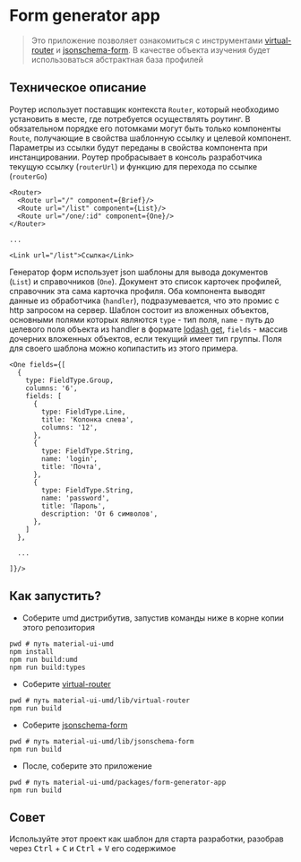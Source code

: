 # Form generator app

> Это приложение позволяет ознакомиться с инструментами [virtual-router](../../lib/virtual-router) и [jsonschema-form](../../lib/jsonschema-form). В качестве объекта изучения будет использоваться абстрактная база профилей

## Техническое описание

Роутер использует поставщик контекста `Router`, который необходимо установить в месте, где потребуется осуществлять роутинг. В обязательном порядке его потомками могут быть только компоненты `Route`, получающие в свойства шаблонную ссылку и целевой компонент. Параметры из ссылки будут переданы в свойства компонента при инстанцировании. Роутер пробрасывает в консоль разработчика текущую ссылку (`routerUrl`) и функцию для перехода по ссылке (`routerGo`)

```
<Router>
  <Route url="/" component={Brief}/>
  <Route url="/list" component={List}/>
  <Route url="/one/:id" component={One}/>
</Router>

...

<Link url="/list">Cсылка</Link>

```

Генератор форм использует json шаблоны для вывода документов (`List`) и справочников (`One`). Документ это список карточек профилей, справочник эта сама карточка профиля. Оба компонента выводят данные из обработчика (`handler`), подразумевается, что это промис с http запросом на сервер. Шаблон состоит из вложенных объектов, основными полями которых являются `type` - тип поля, `name` - путь до целевого поля объекта из handler в формате [lodash get](https://lodash.com/docs/#get), `fields` - массив дочерних вложенных объектов, если текущий имеет тип группы. Поля для своего шаблона можно копипастить из этого примера.

```
<One fields={[
  {
    type: FieldType.Group,
    columns: '6',
    fields: [
      {
        type: FieldType.Line,
        title: 'Колонка слева',
        columns: '12',
      },
      {
        type: FieldType.String,
        name: 'login',
        title: 'Почта',
      },
      {
        type: FieldType.String,
        name: 'password',
        title: 'Пароль',
        description: 'От 6 символов',
      },
    ]
  },

  ...

]}/>
```

## Как запустить?

 - Соберите umd дистрибутив, запустив команды ниже в корне копии этого репозитория

```
pwd # путь material-ui-umd
npm install
npm run build:umd
npm run build:types
```

 - Соберите [virtual-router](../../lib/virtual-router)

```
pwd # путь material-ui-umd/lib/virtual-router
npm run build
```

 - Соберите [jsonschema-form](../../lib/jsonschema-form)

```
pwd # путь material-ui-umd/lib/jsonschema-form
npm run build
```

 - После, соберите это приложение

```
pwd # путь material-ui-umd/packages/form-generator-app
npm run build
```

## Совет

Используйте этот проект как шаблон для старта разработки, разобрав через <kbd>Ctrl</kbd> + <kbd>C</kbd> и <kbd>Ctrl</kbd> + <kbd>V</kbd> его содержимое
